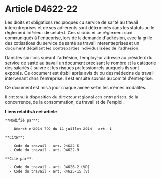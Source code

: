 # Article D4622-22

Les droits et obligations réciproques du service de santé au travail interentreprises et de ses adhérents sont déterminés
dans les statuts ou le règlement intérieur de celui-ci. Ces statuts et ce règlement sont communiqués à l'entreprise, lors de
la demande d'adhésion, avec la grille des cotisations du service de santé au travail interentreprises et un document
détaillant les contreparties individualisées de l'adhésion. 

Dans les six mois suivant l'adhésion, l'employeur adresse au président du service de santé au travail un document précisant
le nombre et la catégorie des salariés à suivre et les risques professionnels auxquels ils sont exposés. Ce document est
établi après avis du ou des médecins du travail intervenant dans l'entreprise. Il est ensuite soumis au comité d'entreprise. 

Ce document est mis à jour chaque année selon les mêmes modalités.

Il est tenu à disposition du directeur régional des entreprises, de la concurrence, de la consommation, du travail et de
l'emploi.

**Liens relatifs à cet article**

	**Modifié par**:

	  - Décret n°2014-799 du 11 juillet 2014 - art. 1

	**Cite**:

	  - Code du travail - art. D4622-5
	  - Code du travail - art. D4622-9

	**Cité par**:

	  - Code du travail - art. D4626-2 (VD)
	  - Code du travail - art. R4625-15 (V)
